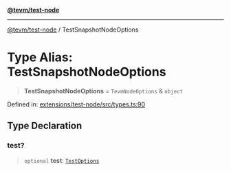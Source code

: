 [**@tevm/test-node**](../README.md)

***

[@tevm/test-node](../globals.md) / TestSnapshotNodeOptions

# Type Alias: TestSnapshotNodeOptions

> **TestSnapshotNodeOptions** = `TevmNodeOptions` & `object`

Defined in: [extensions/test-node/src/types.ts:90](https://github.com/evmts/tevm-monorepo/blob/main/extensions/test-node/src/types.ts#L90)

## Type Declaration

### test?

> `optional` **test**: [`TestOptions`](TestOptions.md)
